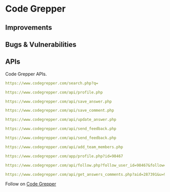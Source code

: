 # Code Grepper

## Improvements

## Bugs & Vulnerabilities

## APIs

Code Grepper APIs.

```yaml
https://www.codegrepper.com/search.php?q=
```

```yaml
https://www.codegrepper.com/api/profile.php
```

```yaml
https://www.codegrepper.com/api/save_answer.php
```

```yaml
https://www.codegrepper.com/api/save_comment.php
```

```yaml
https://www.codegrepper.com/api/update_answer.php
```

```yaml
https://www.codegrepper.com/api/send_feedback.php
```

```yaml
https://www.codegrepper.com/api/send_feedback.php
```

```yaml
https://www.codegrepper.com/api/add_team_members.php
```

```yaml
https://www.codegrepper.com/app/profile.php?id=98467
```

```yaml
https://www.codegrepper.com/api/follow.php?follow_user_id=98467&follow=1
```

```yaml
https://www.codegrepper.com/api/get_answers_comments.php?aid=287391&u=98467
```

Follow on [Code Grepper][Profile]

[Profile]: https://www.codegrepper.com/app/profile.php?id=98467
